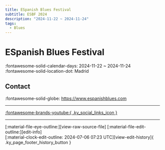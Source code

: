 ```yaml
---
title: ESpanish Blues Festival
subtitle: ESBF 2024
description: "2024-11-22 ~ 2024-11-24"
tags:
  - Blues
---
```


# ESpanish Blues Festival 

:fontawesome-solid-calendar-days: 2024-11-22 ~ 2024-11-24  
:fontawesome-solid-location-dot: Madrid  

## Contact

:fontawesome-solid-globe: <https://www.espanishblues.com>  

---

 [:fontawesome-brands-youtube:{ .ky_social_links_icon }](https://youtube.com/@espanishbluesfestival8093)

---

<div class="ky_page_footer" markdown>
<div class="ky_page_footer_trailing" markdown="span">
[:material-file-eye-outline:][view-raw-source-file]
[:material-file-edit-outline:][edit-info]
</div>
<div class="ky_page_footer_leading" markdown="span">
[:material-clock-edit-outline: 2024-07-06 07:23 UTC][view-edit-history]{ .ky_page_footer_history_button }
</div>
</div>

[view-raw-source-file]: https://github.com/swingdance/events/blob/main/2024/es_ES/espanish-blues-festival-2024.json "View Raw Source File"
[edit-info]: https://github.com/swingdance/events/issues/new?assignees=&labels=update+event&projects=&template=03-update_entity.yml&title=%5B2024%2Fes_ES%5D%20Update%20Event%3A%20ESpanish%20Blues%20Festival&region=es_ES&year=2024&id=espanish-blues-festival-2024&name=ESpanish%20Blues%20Festival&org_id= "Edit Info"

[view-edit-history]: https://github.com/swingdance/events/commits/main/2024/es_ES/espanish-blues-festival-2024.json "View Edit History"
